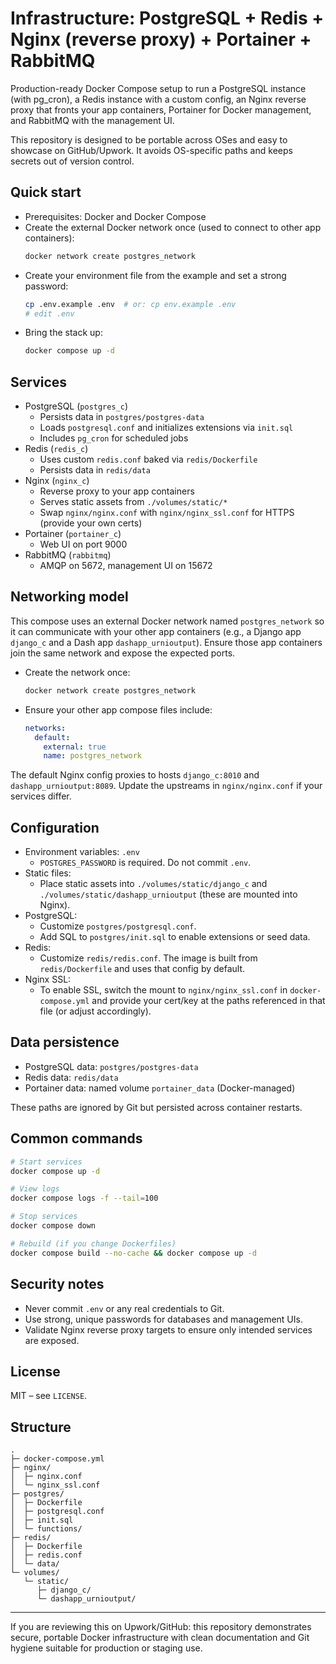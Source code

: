 # Infrastructure: PostgreSQL + Redis + Nginx (reverse proxy) + Portainer + RabbitMQ

Production-ready Docker Compose setup to run a PostgreSQL instance (with pg_cron), a Redis instance with a custom config, an Nginx reverse proxy that fronts your app containers, Portainer for Docker management, and RabbitMQ with the management UI.

This repository is designed to be portable across OSes and easy to showcase on GitHub/Upwork. It avoids OS-specific paths and keeps secrets out of version control.

## Quick start

- Prerequisites: Docker and Docker Compose
- Create the external Docker network once (used to connect to other app containers):
  ```bash
  docker network create postgres_network
  ```
- Create your environment file from the example and set a strong password:
  ```bash
  cp .env.example .env  # or: cp env.example .env
  # edit .env
  ```
- Bring the stack up:
  ```bash
  docker compose up -d
  ```

## Services

- PostgreSQL (`postgres_c`)
  - Persists data in `postgres/postgres-data`
  - Loads `postgresql.conf` and initializes extensions via `init.sql`
  - Includes `pg_cron` for scheduled jobs
- Redis (`redis_c`)
  - Uses custom `redis.conf` baked via `redis/Dockerfile`
  - Persists data in `redis/data`
- Nginx (`nginx_c`)
  - Reverse proxy to your app containers
  - Serves static assets from `./volumes/static/*`
  - Swap `nginx/nginx.conf` with `nginx/nginx_ssl.conf` for HTTPS (provide your own certs)
- Portainer (`portainer_c`)
  - Web UI on port 9000
- RabbitMQ (`rabbitmq`)
  - AMQP on 5672, management UI on 15672

## Networking model

This compose uses an external Docker network named `postgres_network` so it can communicate with your other app containers (e.g., a Django app `django_c` and a Dash app `dashapp_urnioutput`). Ensure those app containers join the same network and expose the expected ports.

- Create the network once:
  ```bash
  docker network create postgres_network
  ```
- Ensure your other app compose files include:
  ```yaml
  networks:
    default:
      external: true
      name: postgres_network
  ```

The default Nginx config proxies to hosts `django_c:8010` and `dashapp_urnioutput:8089`. Update the upstreams in `nginx/nginx.conf` if your services differ.

## Configuration

- Environment variables: `.env`
  - `POSTGRES_PASSWORD` is required. Do not commit `.env`.
- Static files:
  - Place static assets into `./volumes/static/django_c` and `./volumes/static/dashapp_urnioutput` (these are mounted into Nginx).
- PostgreSQL:
  - Customize `postgres/postgresql.conf`.
  - Add SQL to `postgres/init.sql` to enable extensions or seed data.
- Redis:
  - Customize `redis/redis.conf`. The image is built from `redis/Dockerfile` and uses that config by default.
- Nginx SSL:
  - To enable SSL, switch the mount to `nginx/nginx_ssl.conf` in `docker-compose.yml` and provide your cert/key at the paths referenced in that file (or adjust accordingly).

## Data persistence

- PostgreSQL data: `postgres/postgres-data`
- Redis data: `redis/data`
- Portainer data: named volume `portainer_data` (Docker-managed)

These paths are ignored by Git but persisted across container restarts.

## Common commands

```bash
# Start services
docker compose up -d

# View logs
docker compose logs -f --tail=100

# Stop services
docker compose down

# Rebuild (if you change Dockerfiles)
docker compose build --no-cache && docker compose up -d
```

## Security notes

- Never commit `.env` or any real credentials to Git.
- Use strong, unique passwords for databases and management UIs.
- Validate Nginx reverse proxy targets to ensure only intended services are exposed.

## License

MIT – see `LICENSE`.

## Structure

```
.
├─ docker-compose.yml
├─ nginx/
│  ├─ nginx.conf
│  └─ nginx_ssl.conf
├─ postgres/
│  ├─ Dockerfile
│  ├─ postgresql.conf
│  ├─ init.sql
│  └─ functions/
├─ redis/
│  ├─ Dockerfile
│  ├─ redis.conf
│  └─ data/
└─ volumes/
   └─ static/
      ├─ django_c/
      └─ dashapp_urnioutput/
```

---

If you are reviewing this on Upwork/GitHub: this repository demonstrates secure, portable Docker infrastructure with clean documentation and Git hygiene suitable for production or staging use.

